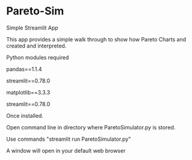 # Pareto-Sim
Simple Streamlit App

This app provides a simple walk through to show how Pareto Charts and created and interpreted. 


Python modules required 

pandas==1.1.4

streamlit==0.78.0

matplotlib==3.3.3

streamlit==0.78.0

Once installed. 

Open command line in directory where ParetoSimulator.py is stored.

Use commands "streamlit run ParetoSimulator.py"

A window will open in your default web browser 
